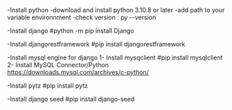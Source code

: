-Install python 
    -download and install python 3.10.8 or later 
    -add path to your variable environnment 
    -check version : py --version 

-Install django
#python -m pip install Django

-Install djangorestframework
#pip install djangorestframework

-Install mysql engine for django
    1- Install mysqclient
        #pip install mysqlclient 
    2- Install MySQL Connector/Python
        https://downloads.mysql.com/archives/c-python/

-Install pytz
#pip install pytz

-Install django seed
#pip install django-seed